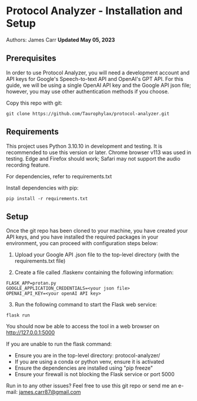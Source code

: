 # Protocol Analyzer - Installation and Setup
Authors: James Carr
**Updated May 05, 2023**

## Prerequisites
In order to use Protocol Analyzer, you will need a development account and API keys for Google's Speech-to-text API and OpenAI's GPT API. For this guide, we will be using a single OpenAI API key and the Google API json file; however, you may use other authentication methods if you choose. 

Copy this repo with git:
```
git clone https://github.com/Taurophylax/protocol-analyzer.git
```

## Requirements
This project uses Python 3.10.10 in development and testing. It is recommended to use this version or later. 
Chrome browser v113 was used in testing. Edge and Firefox should work; Safari may not support the audio recording feature.

For dependencies, refer to requirements.txt

Install dependencies with pip:
```
pip install -r requirements.txt
```

## Setup
Once the git repo has been cloned to your machine, you have created your API keys, and you have installed the required packages in your environment, you can proceed with configuration steps below:

1. Upload your Google API .json file to the top-level directory (with the requirements.txt file)

2. Create a file called .flaskenv containing the following information:
```
FLASK_APP=protan.py
GOOGLE_APPLICATION_CREDENTIALS=<your json file>
OPENAI_API_KEY=<your openAI API key>
```

3. Run the following command to start the Flask web service:
```
flask run
```
You should now be able to access the tool in a web browser on http://127.0.0.1:5000

If you are unable to run the flask command:
- Ensure you are in the top-level directory: protocol-analyzer/ 
- If you are using a conda or python venv, ensure it is activated
- Ensure the dependencies are installed using "pip freeze"
- Ensure your firewall is not blocking the Flask service or port 5000


Run in to any other issues? Feel free to use this git repo or send me an e-mail: james.carr87@gmail.com
